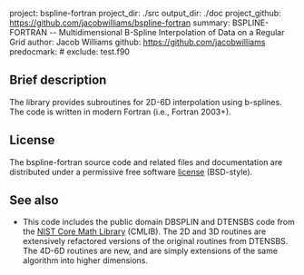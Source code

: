 project: bspline-fortran
project_dir: ./src
output_dir: ./doc
project_github: https://github.com/jacobwilliams/bspline-fortran
summary: BSPLINE-FORTRAN -- Multidimensional B-Spline Interpolation of Data on a Regular Grid
author: Jacob Williams
github: https://github.com/jacobwilliams
predocmark: #
exclude: test.f90

Brief description
---------------

The library provides subroutines for 2D-6D interpolation using b-splines. The code is written in modern Fortran (i.e., Fortran 2003+).

License
--------

The bspline-fortran source code and related files and documentation are distributed under a permissive free software [license](https://github.com/jacobwilliams/bspline-fortran/blob/master/LICENSE) (BSD-style).

See also
---------------

* This code includes the public domain DBSPLIN and DTENSBS code from the [NIST Core Math Library](http://www.nist.gov/itl/math/mcsd-software.cfm) (CMLIB).  The 2D and 3D routines are extensively refactored versions of the original routines from DTENSBS.  The 4D-6D routines are new, and are simply extensions of the same algorithm into higher dimensions.
